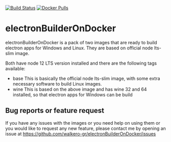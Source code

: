 [![Build Status](https://drone-gh.intercube.gr/api/badges/walkero-gr/electronBuilderOnDocker/status.svg)](https://drone-gh.intercube.gr/walkero-gr/electronBuilderOnDocker)
[![Docker Pulls](https://img.shields.io/docker/pulls/walkero/electronbuilderondocker?color=brightgreen)](https://hub.docker.com/r/walkero/electronbuilderondocker)

# electronBuilderOnDocker
electronBuilderOnDocker is a pack of two images that are ready to build electron apps for Windows and Linux. They are based on official node lts-slim image.

Both have node 12 LTS version installed and there are the following tags available:
- base
  This is basically the official node lts-slim image, with some extra necessary software to build Linux images.
- wine
  This is based on the above image and has wine 32 and 64 installed, so that electron apps for Windows can be build

## Bug reports or feature request
If you have any issues with the images or you need help on using them or you would like to request any new feature, please contact me by opening an issue at https://github.com/walkero-gr/electronBuilderOnDocker/issues
